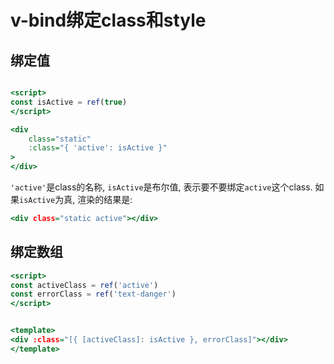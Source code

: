 # v-bind绑定class和style




## 绑定值

```htm

<script>
const isActive = ref(true)
</script>

<div
    class="static"
    :class="{ 'active': isActive }"
>
</div>
```

`'active'`是class的名称, `isActive`是布尔值, 表示要不要绑定`active`这个class. 如果`isActive`为真, 渲染的结果是:

```htm
<div class="static active"></div>
```



## 绑定数组

```htm
<script>
const activeClass = ref('active')
const errorClass = ref('text-danger')
</script>


<template>
<div :class="[{ [activeClass]: isActive }, errorClass]"></div>
</template>
```













